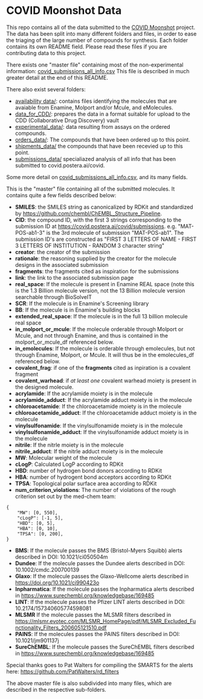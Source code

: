 # COVID Moonshot Data

This repo contains all of the data submitted to the [COVID Moonshot](https://covid.postera.ai/covid) project.
The data has been split into many different folders and files, in order to ease the triaging of the large number of compounds for synthesis. Each folder contains its own README field. Please read these files if you are contributing data to this project. 

There exists one "master file" containing most of the non-experimental information: [covid_submissions_all_info.csv](https://github.com/mc-robinson/COVID_moonshot_submissions/blob/master/covid_submissions_all_info.csv) This file is described in much greater detail at the end of this README.

There also exist several folders:
- [availability data/](https://github.com/mc-robinson/COVID_moonshot_submissions/tree/master/availability_data): contains files identifying the molecules that are avaiable from Enamine, Molport and/or Mcule, and eMolecules.
- [data_for_CDD/](https://github.com/mc-robinson/COVID_moonshot_submissions/tree/master/data_for_CDD): prepares the data in a format suitable for upload to the CDD (Collaborative Drug Discovery) vault
- [experimental_data/](https://github.com/mc-robinson/COVID_moonshot_submissions/tree/master/experimental_data): data resulting from assays on the ordered compounds.
- [orders_data/](https://github.com/mc-robinson/COVID_moonshot_submissions): The compounds that have been ordered up to this point.
- [shipments_data/](https://github.com/mc-robinson/COVID_moonshot_submissions/tree/master/shipments_data) the compounds that have been recevied up to this point.
- [submissions_data/](https://github.com/mc-robinson/COVID_moonshot_submissions/tree/master/submissions_data) specialiazed analysis of all info that has been submitted to covid.postera.ai/covid. 

Some more detail on [covid_submissions_all_info.csv](https://github.com/mc-robinson/COVID_moonshot_submissions/blob/master/covid_submissions_all_info.csv), and its many fields.

This is the "master" file containing all of the submitted molecules. It contains quite a few fields described below:
- **SMILES**: the SMILES string as canonicalized by RDKit and standardized by https://github.com/chembl/ChEMBL_Structure_Pipeline.
- **CID**: the compound ID, with the first 3 strings corresponding to the submission ID at https://covid.postera.ai/covid/submissions. 
       e.g. "MAT-POS-ab1-3" is the 3rd molecule of submission "MAT-POS-ab1". The submission ID's are constructed as "FIRST 3 LETTERS OF            NAME - FIRST 3 LETTERS OF INSTITUTION - RANDOM 3 character string"
- **creator**: the creator of the submission
- **rationale**: the reasoning supplied by the creator for the molecule designs in the associated submission
- **fragments**: the fragments cited as inspiration for the submissions
- **link**: the link to the associated submission page
- **real_space**: If the molecule is present in Enamine REAL space (note this is the 1.3 Billion molecule version, not the 13 Billion                         molecule version searchable through BioSolveIT
- **SCR**: If the molecule is in Enamine's Screening library
- **BB**: If the molecule is in Enamine's building blocks
- **extended_real_space**: If the molecule is in the full 13 billion molecule real space
- **in_molport_or_mcule**: If the molecule orderable through Molport or Mcule, and not through Enamine, and thus is contained in the molport_or_mcule_df referenced below.
- **in_emolecules**: If the molecule is orderable through emolecules, but not through Enamine, Molport, or Mcule. It will thus be in the emolecules_df referenced below.
- **covalent_frag**: if one of the **fragments** cited as inpiration is a covalent fragment
- **covalent_warhead**: if *at least one* covalent warhead moiety is present in the designed molecule.
- **acrylamide**: If the acrylamide moiety is in the molecule
- **acrylamide_adduct**: If the acrylamide adduct moiety is in the molecule
- **chloroacetamide**: If the chloroacetamide moiety is in the molecule
- **chloroacetamide_adduct**: If the chloroacetamide adduct moiety is in the molecule 
- **vinylsulfonamide**: If the vinylsulfonamide moiety is in the molecule
- **vinylsulfonamide_adduct**: If the vinylsulfonamide adduct moiety is in the molecule
- **nitrile**: If the nitrle moiety is in the molecule
- **nitrile_adduct**: If the nitrle adduct moiety is in the molecule
- **MW**: Molecular weight of the molecule
- **cLogP**: Calculated LogP according to RDKit
- **HBD**: number of hydrogen bond donors according to RDKit
- **HBA**: number of hydrogent bond acceptors according to RDKit
- **TPSA**: Topological polar surface area according to RDKit
- **num_criterion_violations**: The number of violations of the rough criterion set out by the med-chem team:
```
{
    "MW": [0, 550],
    "cLogP": [-1, 5],
    "HBD": [0, 5],
    "HBA": [0, 10],
    "TPSA": [0, 200],
}
```
- **BMS**: If the molecule passes the BMS (Bristol-Myers Squibb) alerts described in DOI: 10.1021/ci050504m
- **Dundee**: If the molecule passes the Dundee alerts described in DOI: 10.1002/cmdc.200700139
- **Glaxo**: If the molecule passes the Glaxo-Wellcome alerts described in https://doi.org/10.1021/ci990423o
- **Inpharmatica**: If the molecule passes the Inpharmatica alerts described in https://www.surechembl.org/knowledgebase/169485
- **LINT**: If the molecule passes the Pfizer LINT alerts described in DOI: 10.2174/157340605774598081
- **MLSMR** If the molecule passes the MLSMR filters described in https://mlsmr.evotec.com/MLSMR_HomePage/pdf/MLSMR_Excluded_Functionality_Filters_200605121510.pdf
- **PAINS**: If the molecules passes the PAINS filters described in DOI: 10.1021/jm901137j
- **SureChEMBL**: If the molecule passes the SureChEMBL filters described in https://www.surechembl.org/knowledgebase/169485

Special thanks goes to Pat Walters for compiling the SMARTS for the alerts here: https://github.com/PatWalters/rd_filters

The above master file is also subdivided into many files, which are described in the respective sub-folders.









